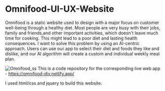 # Omnifood-UI-UX-Website
Omnifood is a static website used to design with a major focus on customer well-being through a healthy diet.
Most people are very busy with their jobs, family and friends,and other important activities, which doesn't leave much time for cooking. 
This might lead to a poor diet and lasting health consequences. I want to solve this problem by using an AI-centric approach. 
Users can use our app to select their diet and foods they like and dislike, and our AI algorithm will create a custom and individual 
weekly meal plan.

![Omnifood_ss](https://user-images.githubusercontent.com/78474787/165895480-1b1a10d4-a988-4d7a-9049-c40e572bb16a.png)
This is a code repository for the corresponding live web app - https://omnifood-div.netlify.app/

I used html/css and jquery to build this website.
